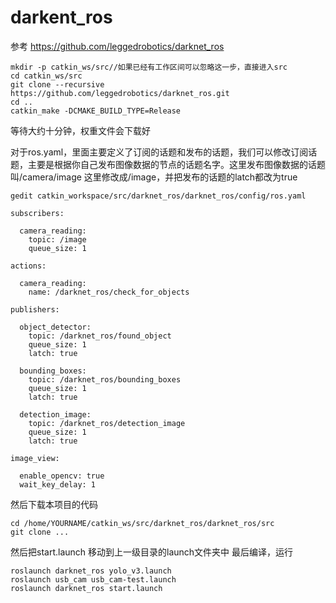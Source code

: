# darkent_ros
参考  https://github.com/leggedrobotics/darknet_ros

```
mkdir -p catkin_ws/src//如果已经有工作区间可以忽略这一步，直接进入src
cd catkin_ws/src
git clone --recursive https://github.com/leggedrobotics/darknet_ros.git
cd ..
catkin_make -DCMAKE_BUILD_TYPE=Release
```
等待大约十分钟，权重文件会下载好

对于ros.yaml，里面主要定义了订阅的话题和发布的话题，我们可以修改订阅话题，主要是根据你自己发布图像数据的节点的话题名字。这里发布图像数据的话题叫/camera/image
这里修改成/image，并把发布的话题的latch都改为true


```
gedit catkin_workspace/src/darknet_ros/darknet_ros/config/ros.yaml

```


```
subscribers:

  camera_reading:
    topic: /image
    queue_size: 1

actions:

  camera_reading:
    name: /darknet_ros/check_for_objects

publishers:

  object_detector:
    topic: /darknet_ros/found_object
    queue_size: 1
    latch: true

  bounding_boxes:
    topic: /darknet_ros/bounding_boxes
    queue_size: 1
    latch: true

  detection_image:
    topic: /darknet_ros/detection_image
    queue_size: 1
    latch: true

image_view:

  enable_opencv: true
  wait_key_delay: 1
```

然后下载本项目的代码

```
cd /home/YOURNAME/catkin_ws/src/darknet_ros/darknet_ros/src
git clone ...
```
然后把start.launch 移动到上一级目录的launch文件夹中
最后编译，运行
```
roslaunch darknet_ros yolo_v3.launch 
roslaunch usb_cam usb_cam-test.launch 
roslaunch darknet_ros start.launch 
```
